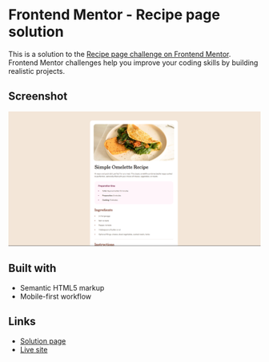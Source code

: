 # Frontend Mentor - Recipe page solution

This is a solution to the [Recipe page challenge on Frontend Mentor](https://www.frontendmentor.io/challenges/recipe-page-KiTsR8QQKm). Frontend Mentor challenges help you improve your coding skills by building realistic projects. 

## Screenshot

![](./screenshot.png)

## Built with

- Semantic HTML5 markup
- Mobile-first workflow

## Links

- [Solution page](https://www.frontendmentor.io/solutions/recipe-page-with-basic-htmland-css-ORAiIfaqZf)
- [Live site](https://risaysky.github.io/Frontend-Mentor---Recipe-page/)
